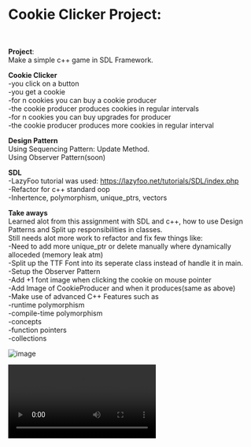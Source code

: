 <h1>Cookie Clicker Project:</h1> <br>

**Project**: <br>
Make a simple c++ game in SDL Framework. 

**Cookie Clicker** <br>
-you click on a button <br>
-you get a cookie <br>
-for n cookies you can buy a cookie producer <br>
-the cookie producer produces cookies in regular intervals <br>
-for n cookies you can buy upgrades for producer <br>
-the cookie producer produces more cookies in regular interval <br>

**Design Pattern** <br>
Using Sequencing Pattern: Update Method. <br>
Using Observer Pattern(soon) <br>

**SDL** <br>
-LazyFoo tutorial was used: https://lazyfoo.net/tutorials/SDL/index.php <br>
-Refactor for c++ standard oop <br>
-Inhertence, polymorphism, unique_ptrs, vectors <br>

**Take aways** <br>
Learned alot from this assignment with SDL and c++, how to use Design Patterns and Split up responsibilities in classes. <br>
Still needs alot more work to refactor and fix few things like: <br>
-Need to add more unique_ptr or delete manually where dynamically alloceded (memory leak atm) <br>
-Split up the TTF Font into its seperate class instead of handle it in main. <br>
-Setup the Observer Pattern <br>
-Add +1 font image when clicking the cookie on mouse pointer <br>
-Add Image of CookieProducer and when it produces(same as above) <br>
-Make use of advanced C++ Features such as <br>
-runtime polymorphism <br>
-compile-time polymorphism <br>
-concepts <br>
-function pointers <br>
-collections <br>


![image](https://user-images.githubusercontent.com/9976716/233194747-b37e4211-a4ee-4aba-922a-faf32f087309.png)

<video src="https://user-images.githubusercontent.com/9976716/233199885-834d7802-8c5d-47b2-90a1-e4a076be33fb.mp4"></video>



